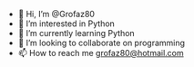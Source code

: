 - 👋 Hi, I’m @Grofaz80
- 👀 I’m interested in Python
- 🌱 I’m currently learning Python
- 💞️ I’m looking to collaborate on programming
- 📫 How to reach me grofaz80@hotmail.com

<!---
Grofaz80/Grofaz80 is a ✨ special ✨ repository because its `README.md` (this file) appears on your GitHub profile.
You can click the Preview link to take a look at your changes.
--->
